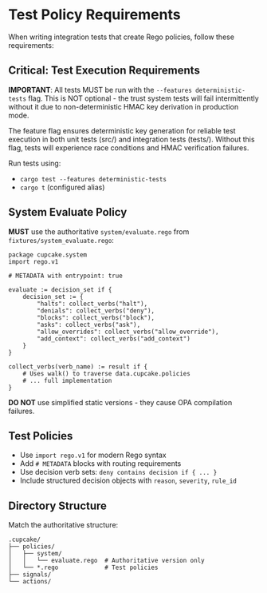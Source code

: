 # Test Policy Requirements

When writing integration tests that create Rego policies, follow these requirements:

## Critical: Test Execution Requirements

**IMPORTANT**: All tests MUST be run with the `--features deterministic-tests` flag. This is NOT optional - the trust system tests will fail intermittently without it due to non-deterministic HMAC key derivation in production mode. 

The feature flag ensures deterministic key generation for reliable test execution in both unit tests (src/) and integration tests (tests/). Without this flag, tests will experience race conditions and HMAC verification failures.

Run tests using:
- `cargo test --features deterministic-tests`
- `cargo t` (configured alias)

## System Evaluate Policy

**MUST** use the authoritative `system/evaluate.rego` from `fixtures/system_evaluate.rego`:

```rego
package cupcake.system
import rego.v1

# METADATA with entrypoint: true

evaluate := decision_set if {
    decision_set := {
        "halts": collect_verbs("halt"),
        "denials": collect_verbs("deny"),
        "blocks": collect_verbs("block"),
        "asks": collect_verbs("ask"),
        "allow_overrides": collect_verbs("allow_override"),
        "add_context": collect_verbs("add_context")
    }
}

collect_verbs(verb_name) := result if {
    # Uses walk() to traverse data.cupcake.policies
    # ... full implementation
}
```

**DO NOT** use simplified static versions - they cause OPA compilation failures.

## Test Policies

- Use `import rego.v1` for modern Rego syntax
- Add `# METADATA` blocks with routing requirements
- Use decision verb sets: `deny contains decision if { ... }`
- Include structured decision objects with `reason`, `severity`, `rule_id`

## Directory Structure

Match the authoritative structure:
```
.cupcake/
├── policies/
│   ├── system/
│   │   └── evaluate.rego  # Authoritative version only
│   └── *.rego             # Test policies
├── signals/
└── actions/
```